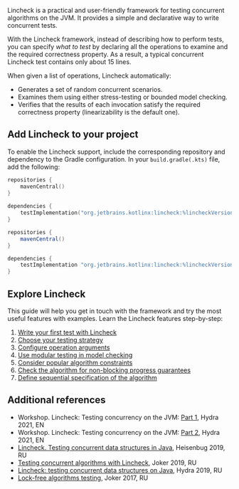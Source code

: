 [//]: # (title: Lincheck 指南)

Lincheck is a practical and user-friendly framework for testing concurrent algorithms on the JVM. It provides a simple
and declarative way to write concurrent tests.

With the Lincheck framework, instead of describing how to perform tests, you can specify _what to test_ 
by declaring all the operations to examine and the required correctness property. As a result, a typical
concurrent Lincheck test contains only about 15 lines.

When given a list of operations, Lincheck automatically:

* Generates a set of random concurrent scenarios.
* Examines them using either stress-testing or bounded model checking.
* Verifies that the results of each invocation satisfy the required correctness property (linearizability is the default
one).

## Add Lincheck to your project

To enable the Lincheck support, include the corresponding repository and dependency to the Gradle configuration. In your
`build.gradle(.kts)` file, add the following:

<tabs group="build-script">
<tab title="Kotlin" group-key="kotlin">

```kotlin
repositories {
    mavenCentral()
}
 
dependencies {
    testImplementation("org.jetbrains.kotlinx:lincheck:%lincheckVersion%")
}
```

</tab>
<tab title="Groovy" group-key="groovy">

```groovy
repositories {
    mavenCentral()
}

dependencies {
    testImplementation "org.jetbrains.kotlinx:lincheck:%lincheckVersion%"
}
```

</tab>
</tabs>

## Explore Lincheck

This guide will help you get in touch with the framework and try the most useful features with examples. Learn the
Lincheck features step-by-step:

1. [Write your first test with Lincheck](introduction.md)
2. [Choose your testing strategy](testing-strategies.md)
3. [Configure operation arguments](operation-arguments.md)
4. [Use modular testing in model checking](modular-testing.md) 
5. [Consider popular algorithm constraints](constraints.md)
6. [Check the algorithm for non-blocking progress guarantees](progress-guarantees.md)
7. [Define sequential specification of the algorithm](sequential-specification.md)

## Additional references

* Workshop. Lincheck: Testing concurrency on the JVM: [Part 1](https://www.youtube.com/watch?v=YNtUK9GK4pA),
  Hydra 2021, EN
* Workshop. Lincheck: Testing concurrency on the JVM: [Part 2](https://www.youtube.com/watch?v=EW7mkAOErWw),
  Hydra 2021, EN
* [Lincheck. Testing concurrent data structures in Java](https://www.youtube.com/watch?v=YAb7YoEd6mM), Heisenbug 2019,
  RU
* [Testing concurrent algorithms with Lincheck](https://www.youtube.com/watch?v=9cB36asOjPo), Joker 2019, RU
* [Lincheck: testing concurrent data structures on Java](https://www.youtube.com/watch?v=hwbpUEGHvvY), Hydra 2019, RU
* [Lock-free algorithms testing](https://www.youtube.com/watch?v=_0_HOnTSS0E), Joker 2017, RU
